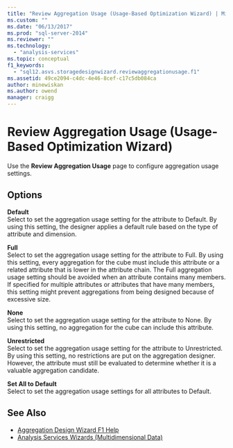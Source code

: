 ```yaml
---
title: "Review Aggregation Usage (Usage-Based Optimization Wizard) | Microsoft Docs"
ms.custom: ""
ms.date: "06/13/2017"
ms.prod: "sql-server-2014"
ms.reviewer: ""
ms.technology:
  - "analysis-services"
ms.topic: conceptual
f1_keywords:
  - "sql12.asvs.storagedesignwizard.reviewaggregationusage.f1"
ms.assetid: 49ce2094-c4dc-4e46-8cef-c17c5db084ca
author: minewiskan
ms.author: owend
manager: craigg
---
```

# Review Aggregation Usage (Usage-Based Optimization Wizard)

Use the **Review Aggregation Usage** page to configure aggregation usage settings.

## Options

**Default**\
Select to set the aggregation usage setting for the attribute to Default. By using this setting, the designer applies a default rule based on the type of attribute and dimension.

**Full**\
Select to set the aggregation usage setting for the attribute to Full. By using this setting, every aggregation for the cube must include this attribute or a related attribute that is lower in the attribute chain. The Full aggregation usage setting should be avoided when an attribute contains many members. If specified for multiple attributes or attributes that have many members, this setting might prevent aggregations from being designed because of excessive size.

**None**\
Select to set the aggregation usage setting for the attribute to None. By using this setting, no aggregation for the cube can include this attribute.

**Unrestricted**\
Select to set the aggregation usage setting for the attribute to Unrestricted. By using this setting, no restrictions are put on the aggregation designer. However, the attribute must still be evaluated to determine whether it is a valuable aggregation candidate.

**Set All to Default**\
Select to set the aggregation usage settings for all attributes to Default.

## See Also

- [Aggregation Design Wizard F1 Help](aggregation-design-wizard-f1-help.md)
- [Analysis Services Wizards &#40;Multidimensional Data&#41;](analysis-services-wizards-multidimensional-data.md)
